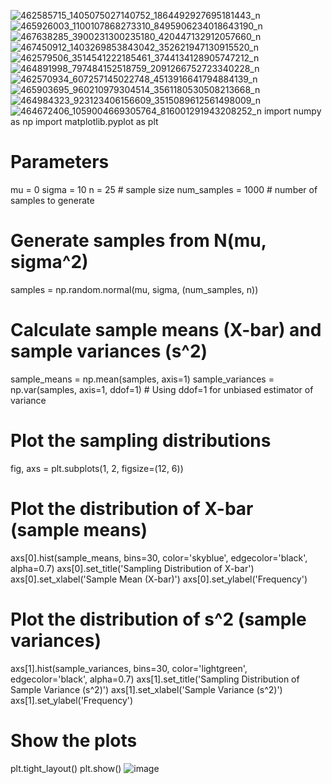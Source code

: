 ![462585715_1405075027140752_1864492927695181443_n](https://github.com/user-attachments/assets/d6e6f8c7-5cac-46fc-bf62-03f2ed4a7343)
![465926003_1100107868273310_8495906234018643190_n](https://github.com/user-attachments/assets/c3e7aa8c-6887-4362-8897-f4bf5ea1b946)
![467638285_3900231300235180_420447132912057660_n](https://github.com/user-attachments/assets/bb4f88c7-44ee-42ea-b4f1-aae7fb769a70)
![467450912_1403269853843042_352621947130915520_n](https://github.com/user-attachments/assets/b1fbf87e-193b-4d26-b487-f83193aac93c)
![462579506_3514541222185461_3744134128905747212_n](https://github.com/user-attachments/assets/77b4efb6-6c43-4bda-b795-d8510b5f7008)
![464891998_797484152518759_2091266752723340228_n](https://github.com/user-attachments/assets/0cc21422-200b-4043-8776-4466bba64a14)
![462570934_607257145022748_4513916641794884139_n](https://github.com/user-attachments/assets/3b4c8255-eb65-45ac-8f43-41da120a858e)
![465903695_960210979304514_3561180530508213668_n](https://github.com/user-attachments/assets/9885b65c-e273-4c8a-a73a-9d7b03dbe8f7)
![464984323_923123406156609_3515089612561498009_n](https://github.com/user-attachments/assets/ad43cd9b-df44-4a9c-ac4e-247b4b7dc3c0)
![464672406_1059004669305764_816001291943208252_n](https://github.com/user-attachments/assets/62601db3-767b-4f23-a215-559292f6589b)
import numpy as np
import matplotlib.pyplot as plt

# Parameters
mu = 0
sigma = 10
n = 25  # sample size
num_samples = 1000  # number of samples to generate

# Generate samples from N(mu, sigma^2)
samples = np.random.normal(mu, sigma, (num_samples, n))

# Calculate sample means (X-bar) and sample variances (s^2)
sample_means = np.mean(samples, axis=1)
sample_variances = np.var(samples, axis=1, ddof=1)  # Using ddof=1 for unbiased estimator of variance

# Plot the sampling distributions
fig, axs = plt.subplots(1, 2, figsize=(12, 6))

# Plot the distribution of X-bar (sample means)
axs[0].hist(sample_means, bins=30, color='skyblue', edgecolor='black', alpha=0.7)
axs[0].set_title('Sampling Distribution of X-bar')
axs[0].set_xlabel('Sample Mean (X-bar)')
axs[0].set_ylabel('Frequency')

# Plot the distribution of s^2 (sample variances)
axs[1].hist(sample_variances, bins=30, color='lightgreen', edgecolor='black', alpha=0.7)
axs[1].set_title('Sampling Distribution of Sample Variance (s^2)')
axs[1].set_xlabel('Sample Variance (s^2)')
axs[1].set_ylabel('Frequency')

# Show the plots
plt.tight_layout()
plt.show()
![image](https://github.com/user-attachments/assets/42aeb69d-3bd2-4923-aa96-d910513f18b9)
